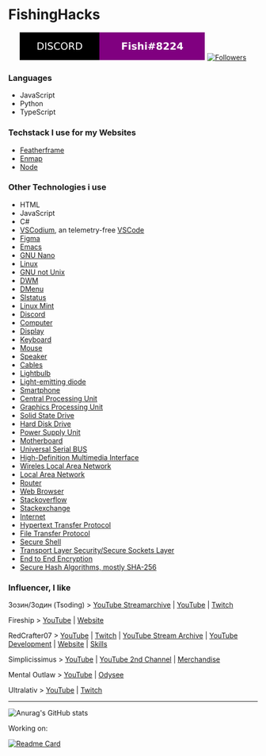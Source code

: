 # FishingHacks
<p align="center">
  <a href="#"><img alt="Discord-social Fishi#8224" src="./discord-social.svg" /></a>
  <a href="https://github.com/FishingHacks"><img alt="Followers" src="https://shields.io/github/followers/FishingHacks?label=Follow&style=for-the-badge&color=000" /></a>
</p>

### Languages
- JavaScript
- Python
- TypeScript

### Techstack I use for my Websites
- [Featherframe](https://github.com/FishingHacks/featherframe/)
- [Enmap](https://enmap.evie.dev/)
- [Node](https://nodejs.org/)

### Other Technologies i use
- HTML
- JavaScript
- C#
- [VSCodium](https://vscodium.com/), an telemetry-free [VSCode](https://code.visualstudio.com/)
- [Figma](https://www.figma.com/)
- [Emacs](https://www.gnu.org/software/emacs/)
- [GNU Nano](https://www.nano-editor.org/)
- [Linux](https://www.linuxfoundation.org/)
- [GNU not Unix](https://www.gnu.org/)
- [DWM](https://dwm.suckless.org/dwm.svg)
- [DMenu](https://tools.suckless.org/dmenu/)
- [Slstatus](https://tools.suckless.org/slstatus/)
- [Linux Mint](https://linuxmint.com/)
- [Discord](https://discord.com/)
- [Computer](https://en.wikipedia.org/wiki/Computer)
- [Display](https://en.wikipedia.org/wiki/Display_device)
- [Keyboard](https://en.wikipedia.org/wiki/Computer_keyboard)
- [Mouse](https://en.wikipedia.org/wiki/Computer_mouse)
- [Speaker](https://en.wikipedia.org/wiki/Computer_speakers)
- [Cables](https://en.wikipedia.org/wiki/Electrical_cable)
- [Lightbulb](https://en.wikipedia.org/wiki/Electric_light)
- [Light-emitting diode](https://en.wikipedia.org/wiki/Light-emitting_diode)
- [Smartphone](https://en.wikipedia.org/wiki/Smartphone)
- [Central Processing Unit](https://en.wikipedia.org/wiki/Central_processing_unit)
- [Graphics Processing Unit](https://en.wikipedia.org/wiki/Graphics_processing_unit)
- [Solid State Drive](https://en.wikipedia.org/wiki/Solid-state_drive)
- [Hard Disk Drive](https://en.wikipedia.org/wiki/Hard_disk_drive)
- [Power Supply Unit](https://en.wikipedia.org/wiki/Power_supply_unit_(computer))
- [Motherboard](https://en.wikipedia.org/wiki/Motherboard)
- [Universal Serial BUS](https://en.wikipedia.org/wiki/USB)
- [High-Definition Multimedia Interface](https://en.wikipedia.org/wiki/HDMI)
- [Wireles Local Area Network](https://en.wikipedia.org/wiki/Wireless_LAN)
- [Local Area Network](https://en.wikipedia.org/wiki/Wireless_LAN)
- [Router](https://en.wikipedia.org/wiki/Router_(computing))
- [Web Browser](https://en.wikipedia.org/wiki/Web_browser)
- [Stackoverflow](https://stackoverflow.com/)
- [Stackexchange](https://stackexchange.com/)
- [Internet](https://en.wikipedia.org/wiki/Internet)
- [Hypertext Transfer Protocol](https://en.wikipedia.org/wiki/Hypertext_Transfer_Protocol)
- [File Transfer Protocol](https://en.wikipedia.org/wiki/File_Transfer_Protocol)
- [Secure Shell](https://en.wikipedia.org/wiki/Secure_Shell)
- [Transport Layer Security/Secure Sockets Layer](https://en.wikipedia.org/wiki/Transport_Layer_Security)
- [End to End Encryption](https://en.wikipedia.org/wiki/End-to-end_encryption)
- [Secure Hash Algorithms, mostly SHA-256](https://en.wikipedia.org/wiki/Secure_Hash_Algorithms)


### Influencer, I like
Зозин/Зодин (Tsoding) > [YouTube Streamarchive](https://www.youtube.com/c/TsodingDaily) | [YouTube](https://www.youtube.com/c/Tsoding) | [Twitch](https://www.twitch.tv/tsoding)

Fireship > [YouTube](https://www.youtube.com/c/Fireship/) | [Website](https://fireship.io/)

RedCrafter07 > [YouTube](https://www.youtube.com/channel/UCZjkJX6z-fKoxt-yQ3MuHPw) | [Twitch](https://twitch.tv/redcrafter07_live) | [YouTube Stream Archive](https://www.youtube.com/channel/UCUbkHNYfRJuWHKlrTcsKksQ) | [YouTube Development](https://www.youtube.com/channel/UC1xOyRo6p3gsAo4ja0y76-A) | [Website](https://redcrafter07.de/) | [Skills](https://a.r07.dev/)

Simplicissimus > [YouTube](https://www.youtube.com/c/Simplicissimus2) | [YouTube 2nd Channel](https://www.youtube.com/c/2BoredGuysOfficial/) | [Merchandise](https://cultureculture.com/)

Mental Outlaw > [YouTube](https://www.youtube.com/c/MentalOutlaw) | [Odysee](https://odysee.com/@AlphaNerd:8)

Ultralativ > [YouTube](https://www.youtube.com/c/Ultralativ) | [Twitch](https://www.twitch.tv/fynnalist)

---
![Anurag's GitHub stats](https://github-readme-stats.vercel.app/api?username=FishingHacks&show_icons=true&theme=dracula)

Working on:

[![Readme Card](https://github-readme-stats.vercel.app/api/pin/?username=FishingHacks&repo=featherframe)](https://github.com/FishingHacks/featherframe)
